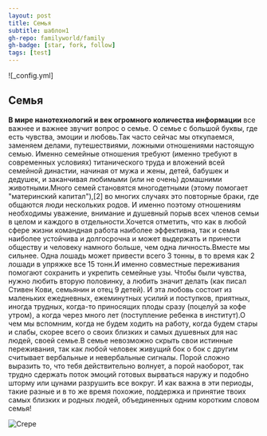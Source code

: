 ```yaml
---
layout: post
title: Семья
subtitle: шаблон1
gh-repo: familyworld/family
gh-badge: [star, fork, follow]
tags: [test]
---
```

![_config.yml]
## Семья
**В мире нанотехнологий и век огромного количества информации** все важнее и важнее звучит вопрос о семье. О семье с большой буквы, где есть чувства, эмоции и любовь.Так часто сейчас мы откупаемся, заменяем делами, путешествиями, ложными отношениями настоящую семью. Именно семейные отношения требуют (именно требуют в современных условиях) титанического труда и вложений всей семейной династии, начиная от мужа и жены, детей, бабушек и дедушек, и заканчивая любимыми (или не очень) домашними животными.Много семей становятся многодетными (этому помогает "материнский капитал"),[2] во многих случаях это повторные браки, где общаются люди нескольких родов. И именно поэтому отношениям необходимы уважение, внимание и душевный порыв всех членов семьи в целом и каждого в отдельности.Хочется отметить, что как в любой сфере жизни командная работа наиболее эффективна, так и семья наиболее устойчива и долгосрочна и может выдержать и принести обществу и человеку намного больше, чем одна личность.Вместе мы сильнее. Одна лошадь может привести всего 3 тонны, в то время как 2 лошади в упряжке все 15 тонн.И именно совместные переживания помогают сохранить и укрепить семейные узы. Чтобы были чувства, нужно любить вторую половинку, а любить значит делать (как писал Стивен Кови, семьянин и отец 9 детей). И эта любовь состоит из маленьких ежедневных, ежеминутных усилий и поступков, приятных, иногда трудных, когда-то приносящих плоды сразу (поцелуй за кофе утром), а когда через много лет (поступление ребенка в институт).О чем мы вспомним, когда не будем ходить на работу, когда будем стары и слабы, скорее всего о своих близких и самых душевных для нас людей, своей семье.В семье невозможно скрыть свои истинные переживания, так как любой человек живущий бок о бок с другим считывает вербальные и невербальные сигналы. Порой сложно выразить то, что тебя действительно волнует, а порой наоборот, так трудно сдержать поток эмоций готовых вырваться наружу и подобно шторму или цунами разрушить все вокруг. И как важна в эти периоды, такие разные и в то же время похожие, поддержка и принятие твоих самых близких и родных людей, объединенных одним коротким словом семья!


![Crepe](https://tiptopunit.github.io/next/img/kpl7.jpg)

